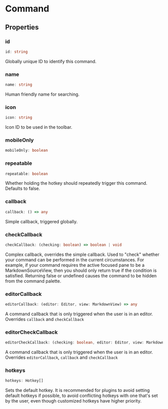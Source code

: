 # Command

## Properties

### id

```ts
id: string
```

Globally unique ID to identify this command.

### name

```ts
name: string
```

Human friendly name for searching.

### icon

```ts
icon: string
```

Icon ID to be used in the toolbar.

### mobileOnly

```ts
mobileOnly: boolean
```

### repeatable

```ts
repeatable: boolean
```

Whether holding the hotkey should repeatedly trigger this command. Defaults to false.

### callback

```ts
callback: () => any
```

Simple callback, triggered globally.

### checkCallback

```ts
checkCallback: (checking: boolean) => boolean | void
```

Complex callback, overrides the simple callback.
Used to "check" whether your command can be performed in the current circumstances.
For example, if your command requires the active focused pane to be a MarkdownSourceView, then
you should only return true if the condition is satisfied. Returning false or undefined causes
the command to be hidden from the command palette.

### editorCallback

```ts
editorCallback: (editor: Editor, view: MarkdownView) => any
```

A command callback that is only triggered when the user is in an editor.
Overrides `callback` and `checkCallback`

### editorCheckCallback

```ts
editorCheckCallback: (checking: boolean, editor: Editor, view: MarkdownView) => boolean | void
```

A command callback that is only triggered when the user is in an editor.
Overrides `editorCallback`, `callback` and `checkCallback`

### hotkeys

```ts
hotkeys: Hotkey[]
```

Sets the default hotkey. It is recommended for plugins to avoid setting default hotkeys if possible,
to avoid conflicting hotkeys with one that's set by the user, even though customized hotkeys have higher priority.

